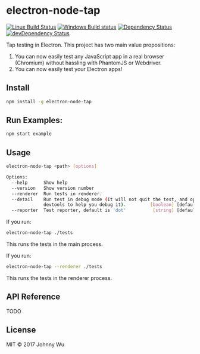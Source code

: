 # electron-node-tap

[![Linux Build Status](https://travis-ci.org/electron-utils/electron-tap.svg?branch=master)](https://travis-ci.org/electron-utils/electron-tap)
[![Windows Build status](https://ci.appveyor.com/api/projects/status/agbtqhcwioetdloo?svg=true)](https://ci.appveyor.com/project/jwu/electron-tap)
[![Dependency Status](https://david-dm.org/electron-utils/electron-tap.svg)](https://david-dm.org/electron-utils/electron-tap)
[![devDependency Status](https://david-dm.org/electron-utils/electron-tap/dev-status.svg)](https://david-dm.org/electron-utils/electron-tap#info=devDependencies)

Tap testing in Electron. This project has two main value propositions:

  1. You can now easily test any JavaScript app in a real browser (Chromium) without hassling with PhantomJS or Webdriver.
  1. You can now easily test your Electron apps!

## Install

```bash
npm install -g electron-node-tap
```

## Run Examples:

```bash
npm start example
```

## Usage

```bash
electron-node-tap <path> [options]

Options:
  --help      Show help                                                [boolean]
  --version   Show version number                                      [boolean]
  --renderer  Run tests in renderer.                                   [boolean]
  --detail    Run test in debug mode (It will not quit the test, and open the
              devtools to help you debug it).         [boolean] [default: false]
  --reporter  Test reporter, default is 'dot'          [string] [default: "dot"]
```

If you run:

```bash
electron-node-tap ./tests
```

This runs the tests in the main process.

If you run:

```bash
electron-node-tap --renderer ./tests
```

This runs the tests in the renderer process.

## API Reference

TODO

## License

MIT © 2017 Johnny Wu
